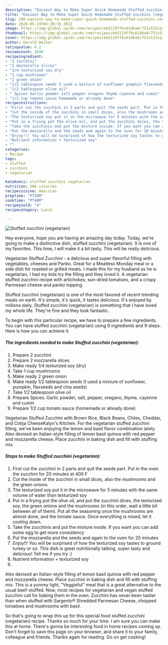 ```yaml
---
description: "Easiest Way to Make Super Quick Homemade Stuffed zucchini (vegetarian)"
title: "Easiest Way to Make Super Quick Homemade Stuffed zucchini (vegetarian)"
slug: 296-easiest-way-to-make-super-quick-homemade-stuffed-zucchini-vegetarian
date: 2020-05-19T04:38:59.381Z
image: https://img-global.cpcdn.com/recipes/eb5119ff6c61d6a6/751x532cq70/stuffed-zucchini-vegetarian-recipe-main-photo.jpg
thumbnail: https://img-global.cpcdn.com/recipes/eb5119ff6c61d6a6/751x532cq70/stuffed-zucchini-vegetarian-recipe-main-photo.jpg
cover: https://img-global.cpcdn.com/recipes/eb5119ff6c61d6a6/751x532cq70/stuffed-zucchini-vegetarian-recipe-main-photo.jpg
author: Harold Walker
ratingvalue: 4.2
reviewcount: 2648
recipeingredient:
- "2 zucchini"
- "2 mozzarella slices"
- "1/4 texturized soy dry"
- "1 cup mushrooms"
- "2 green onion"
- "1/2 tablespoon seeds I used a mixture of sunflower pumpkin flaxseeds and chia seeds"
- "1/2 tablespoon olive oil"
- " Spices Garlic powder salt pepper oregano thyme cayenne and cumin"
- "1/2 cup tomato sauce homemade or already done"
recipeinstructions:
- "First cut the zucchini in 2 parts and quit the seeds part. Put in the oven the zucchini for 20 minutes at 400 F"
- "Cut the inside of the zucchini in small dices, also the mushrooms and the green onions"
- "The texturized soy put it in the microwave for 5 minutes with the same volume of water than texturized soy"
- "Put in a frying pot the olive oil, and put the zucchini dices, the texturized soy, the green onions and the mushrooms (in this order, wait a little bit between all of them). Put all the seasoning once the mushrooms are almost done, and the tomate sauce. Once everything is mixed, let it cooling down."
- "Take the zucchinis and put the mixture inside. If you want you can add some egg to get more consistency"
- "Put the mozzarella and the seeds and again to the oven for 20 minutes"
- "Enjoy!!! You will be surprised of how the texturized soy tastes to ground turkey or so. This dish is great nutritionally talking, super tasty and delicious! Tell me if you try :)"
- "Nutrient information + texturized soy"
- ""
categories:
- Recipe
tags:
- stuffed
- zucchini
- vegetarian

katakunci: stuffed zucchini vegetarian 
nutrition: 206 calories
recipecuisine: American
preptime: "PT18M"
cooktime: "PT40M"
recipeyield: "4"
recipecategory: Lunch

---
```



![Stuffed zucchini (vegetarian)](https://img-global.cpcdn.com/recipes/eb5119ff6c61d6a6/751x532cq70/stuffed-zucchini-vegetarian-recipe-main-photo.jpg)

Hey everyone, hope you are having an amazing day today. Today, we're going to make a distinctive dish, stuffed zucchini (vegetarian). It is one of my favorites. This time, I will make it a bit tasty. This will be really delicious.

Vegetarian Stuffed Zucchini - a delicious and super flavorful filling with vegetables, cheeses and Panko. Great for a Meatless Monday meal or a side dish for roasted or grilled meats. I made this for my husband as he is vegetarian, I had my kids try the filling and they loved it. A vegetarian stuffed zucchini recipe with artichokes, sun-dried tomatoes, and a crispy Parmesan cheese and panko topping.

Stuffed zucchini (vegetarian) is one of the most favored of recent trending meals on earth. It's simple, it's quick, it tastes delicious. It's enjoyed by millions daily. Stuffed zucchini (vegetarian) is something that I have loved my whole life. They're fine and they look fantastic.


To begin with this particular recipe, we have to prepare a few ingredients. You can have stuffed zucchini (vegetarian) using 9 ingredients and 9 steps. Here is how you can achieve it.

<!--inarticleads1-->

##### The ingredients needed to make Stuffed zucchini (vegetarian):

1. Prepare 2 zucchini
1. Prepare 2 mozzarella slices
1. Make ready 1/4 texturized soy (dry)
1. Take 1 cup mushrooms
1. Make ready 2 green onion
1. Make ready 1/2 tablespoon seeds (I used a mixture of sunflower, pumpkin, flaxseeds and chia seeds)
1. Take 1/2 tablespoon olive oil
1. Prepare  Spices: Garlic powder, salt, pepper, oregano, thyme, cayenne and cumin
1. Prepare 1/2 cup tomato sauce (homemade or already done)


Vegetarian Stuffed Zucchini with Brown Rice, Black Beans, Chiles, Cheddar, and Cotija CheeseKalyn&#39;s Kitchen. For the vegetarian stuffed zucchini filling, we&#39;ve been enjoying the lemon and basil flavor combination lately. Alex devised an Italian-style filling of lemon basil quinoa with red pepper and mozzarella cheese. Place zucchini in baking dish and fill with stuffing mix. 

<!--inarticleads2-->

##### Steps to make Stuffed zucchini (vegetarian):

1. First cut the zucchini in 2 parts and quit the seeds part. Put in the oven the zucchini for 20 minutes at 400 F
1. Cut the inside of the zucchini in small dices, also the mushrooms and the green onions
1. The texturized soy put it in the microwave for 5 minutes with the same volume of water than texturized soy
1. Put in a frying pot the olive oil, and put the zucchini dices, the texturized soy, the green onions and the mushrooms (in this order, wait a little bit between all of them). Put all the seasoning once the mushrooms are almost done, and the tomate sauce. Once everything is mixed, let it cooling down.
1. Take the zucchinis and put the mixture inside. If you want you can add some egg to get more consistency
1. Put the mozzarella and the seeds and again to the oven for 20 minutes
1. Enjoy!!! You will be surprised of how the texturized soy tastes to ground turkey or so. This dish is great nutritionally talking, super tasty and delicious! Tell me if you try :)
1. Nutrient information + texturized soy
1. 


Alex devised an Italian-style filling of lemon basil quinoa with red pepper and mozzarella cheese. Place zucchini in baking dish and fill with stuffing mix. This is a yummy light, &#34;Veggieful&#34; meal that is a great alternative to the usual beef-stuffed. Now, most recipes for vegetarian and vegan stuffed zucchini call for baking them in the oven. Zucchini has never been tastier than when stuffed with Sargento® Shredded Parmesan Cheese, chopped tomatoes and mushrooms with basil. 

So that's going to wrap this up for this special food stuffed zucchini (vegetarian) recipe. Thanks so much for your time. I am sure you can make this at home. There's gonna be interesting food in home recipes coming up. Don't forget to save this page on your browser, and share it to your family, colleague and friends. Thanks again for reading. Go on get cooking!
